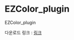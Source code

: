 # EZColor_plugin
EZColor_plugin

다운로드 링크 : [링크](https://github.com/joy-plugin/EZColor_plugin/raw/main/EZColor.jar)
